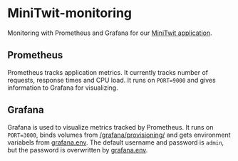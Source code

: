 # MiniTwit-monitoring

Monitoring with Prometheus and Grafana for our [MiniTwit application](https://github.com/group-o-minitwit-2024/MiniTwit).

## Prometheus
Prometheus tracks application metrics. It currently tracks number of requests, response times and CPU load. It runs on `PORT=9000` and gives information to Grafana for visualizing. 

## Grafana
Grafana is used to visualize metrics tracked by Prometheus. It runs on `PORT=3000`, binds volumes from [/grafana/provisioning/](/grafana/provisioning/) and gets environment variabels from [grafana.env](/grafana/grafana.env). The default username and password is `admin`, but the password is overwritten by [grafana.env](/grafana/grafana.env). 